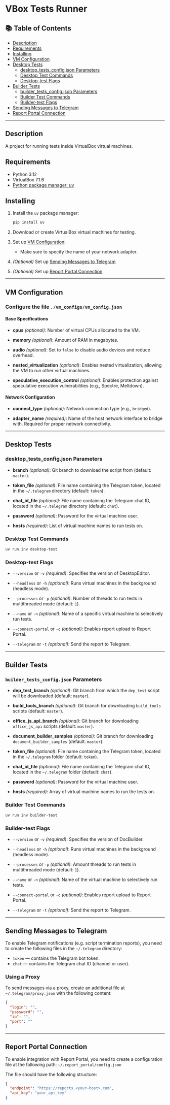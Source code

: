 # VBox Tests Runner

## 📚 Table of Contents

* [Description](#description)
* [Requirements](#requirements)
* [Installing](#installing)
* [VM Configuration](#vm-configuration)
* [Desktop Tests](#desktop-tests)
  * [desktop_tests_config.json Parameters](#desktop_tests_configjson-parameters)
  * [Desktop Test Commands](#desktop-test-commands)
  * [Desktop-test Flags](#desktop-test-flags)
* [Builder Tests](#builder-tests)
  * [builder_tests_config.json Parameters](#builder_tests_configjson-parameters)
  * [Builder Test Commands](#builder-test-commands)
  * [Builder-test Flags](#builder-test-flags)
* [Sending Messages to Telegram](#sending-messages-to-telegram)
* [Report Portal Connection](#report-portal-connection)

---

## Description

A project for running tests inside VirtualBox virtual machines.

## Requirements

* Python 3.12
* VirtualBox 7.1.6
* [Python package manager: uv](https://docs.astral.sh/uv/)

## Installing

1. Install the `uv` package manager:

   ```bash
   pip install uv
   ```

2. Download or create VirtualBox virtual machines for testing.

3. Set up [VM Configuration](#vm-configuration):
   * Make sure to specify the name of your network adapter.

4. *(Optional)* Set up
[Sending Messages to Telegram](#sending-messages-to-telegram)

5. *(Optional)* Set up
[Report Portal Connection](#report-portal-connection)

---

## VM Configuration

### Configure the file `./vm_configs/vm_config.json`

#### Base Specifications

* **cpus** *(optional)*:
Number of virtual CPUs allocated to the VM.

* **memory** *(optional)*:
Amount of RAM in megabytes.

* **audio** *(optional)*:
Set to `false` to disable audio devices and reduce overhead.

* **nested_virtualization** *(optional)*:
Enables nested virtualization, allowing the VM to run other virtual machines.

* **speculative_execution_control** *(optional)*:
Enables protection against speculative execution
vulnerabilities (e.g., Spectre, Meltdown).

#### Network Configuration

* **connect_type** *(optional)*:
Network connection type (e.g., `bridged`).

* **adapter_name** *(required)*:
Name of the host network interface to
bridge with. Required for proper network connectivity.

---

## Desktop Tests

### desktop\_tests\_config.json Parameters

* **branch** *(optional)*:
Git branch to download the script from (default: `master`).

* **token_file** *(optional)*:
File name containing the Telegram token,
located in the `~/.telegram` directory (default: `token`).

* **chat_id_file** *(optional)*:
File name containing the Telegram chat ID,
located in the `~/.telegram` directory (default: `chat`).

* **password** *(optional)*:
Password for the virtual machine user.

* **hosts** *(required)*:
List of virtual machine names to run tests on.

### Desktop Test Commands

```bash
uv run inv desktop-test
```

### Desktop-test Flags

* `--version` or `-v` *(required)*:
Specifies the version of DesktopEditor.

* `--headless` or `-h` *(optional)*:
Runs virtual machines in the background (headless mode).

* `--processes` or `-p` *(optional)*:
Number of threads to run tests in multithreaded mode (default: `1`).

* `--name` or `-n` *(optional)*:
Name of a specific virtual machine to selectively run tests.

* `--connect-portal` or `-c` *(optional)*:
Enables report upload to Report Portal.

* `--telegram` or `-t` *(optional)*:
Send the report to Telegram.

---

## Builder Tests

### `builder_tests_config.json` Parameters

* **dep_test_branch** *(optional)*:
Git branch from which the `dep_test`
script will be downloaded (default: `master`).

* **build_tools_branch** *(optional)*:
Git branch for downloading `build_tools` scripts (default: `master`).

* **office_js_api_branch** *(optional)*:
Git branch for downloading `office_js_api` scripts (default: `master`).

* **document_builder_samples** *(optional)*:
Git branch for downloading `document_builder_samples` (default: `master`).

* **token_file** *(optional)*:
File name containing the Telegram token,
located in the `~/.telegram` folder (default: `token`).

* **chat_id_file** *(optional)*:
File name containing the Telegram chat ID,
located in the `~/.telegram` folder (default: `chat`).

* **password** *(optional)*:
Password for the virtual machine user.

* **hosts** *(required)*:
Array of virtual machine names to run the tests on.

### Builder Test Commands

```bash
uv run inv builder-test
```

### Builder-test Flags

* `--version` or `-v` *(required)*:
Specifies the version of DocBuilder.

* `--headless` or `-h` *(optional)*:
Runs virtual machines in the background (headless mode).

* `--processes` or `-p` *(optional)*:
Amount threads to run tests in multithreaded mode (default: `1`).

* `--name` or `-n` *(optional)*:
Name of the virtual machine to selectively run tests.

* `--connect-portal` or `-c` *(optional)*:
Enables report upload to Report Portal.

* `--telegram` or `-t` *(optional)*:
Send the report to Telegram.

---

## Sending Messages to Telegram

To enable Telegram notifications (e.g. script termination reports),
you need to create the following files in the `~/.telegram` directory:

* `token` — contains the Telegram bot token.
* `chat` — contains the Telegram chat ID (channel or user).

### Using a Proxy

To send messages via a proxy, create an additional file at
`~/.telegram/proxy.json` with the following content:

```json
{
  "login": "",
  "password": "",
  "ip": "",
  "port": ""
}
```

---

## Report Portal Connection

To enable integration with Report Portal,
you need to create a configuration file at the following path:
`~/.report_portal/config.json`

The file should have the following structure:

```json
{
  "endpoint": "https://reports.<your-host>.com",
  "api_key": "your_api_key"
}
